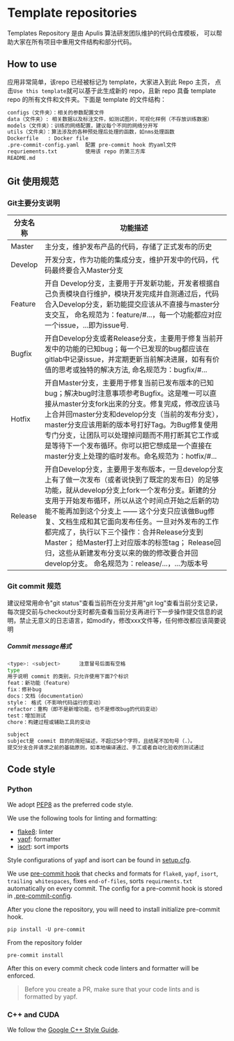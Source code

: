 # Template repositories 

Templates Repository 是由 Apulis 算法研发团队维护的代码仓库模板， 可以帮助大家在所有项目中重用文件结构和部分代码。

## How to use
应用非常简单，该repo 已经被标记为 template，大家进入到此 Repo 主页， 点击`Use this template`就可以基于此生成新的 repo，且新 repo 具备 template repo 的所有文件和文件夹。下面是 template 的文件结构：
```sh
configs（文件夹）：相关的参数配置文件
data（文件夹）: 相关数据以及标注文件，如测试图片，可视化样例（不存放训练数据）
models（文件夹）：训练的网络配置，建议每个不同的网络分开写
utils（文件夹）：算法涉及的各种预处理后处理的函数，如nms处理函数
Dockerfile   : Docker file
.pre-commit-config.yaml  配置 pre-commit hook 的yaml文件
requriements.txt         使用该 repo 的第三方库
README.md
```

## Git 使用规范

### Git主要分支说明


| 分支名称 |功能描述| 
| ----------- | -------------------------------------------------------------------- | 
|Master | 主分支，维护发布产品的代码，存储了正式发布的历史|
|Develop	|开发分支，作为功能的集成分支，维护开发中的代码，代码最终要合入Master分支|
|Feature   |开自 Develop分支，主要用于开发新功能，开发者根据自己负责模块自行维护，模块开发完成并自测通过后，代码合入Develop分支，新功能提交应该从不直接与master分支交互， 命名规范为：feature/#...，每一个功能都应对应一个issue，...即为issue号. |
| Bugfix	 | 开自Develop分支或者Release分支，主要用于修复当前开发中的功能的已知bug；每一个已发现的bug都应该在gitlab中记录issue，并定期更新当前解决进展，如有有价值的思考或独特的解决方法, 命名规范为：bugfix/#...|
| Hotfix |	开自Master分支，主要用于修复当前已发布版本的已知bug；解决bug时注意事项参考Bugfix。这是唯一可以直接从master分支fork出来的分支。修复完成，修改应该马上合并回master分支和develop分支（当前的发布分支），master分支应该用新的版本号打好Tag。为Bug修复使用专门分支，让团队可以处理掉问题而不用打断其它工作或是等待下一个发布循环。你可以把它想成是一个直接在master分支上处理的临时发布。命名规范为：hotfix/#... |
| Release	| 开自Develop分支，主要用于发布版本，一旦develop分支上有了做一次发布（或者说快到了既定的发布日）的足够功能，就从develop分支上fork一个发布分支。新建的分支用于开始发布循环，所以从这个时间点开始之后新的功能不能再加到这个分支上 —— 这个分支只应该做Bug修复、文档生成和其它面向发布任务。一旦对外发布的工作都完成了，执行以下三个操作：合并Release分支到Master； 给Master打上对应版本的标签tag； Release回归，这些从新建发布分支以来的做的修改要合并回develop分支。 命名规范为：release/...，...为版本号| 


### Git commit 规范

建议经常用命令"git status"查看当前所在分支并用"git log"查看当前分支记录，每次提交前与checkout分支时都先查看当前分支再进行下一步操作提交信息的说明，禁止无意义的日志语言，如modify，修改xxx文件等，任何修改都应该简要说明
##### Commit message格式
```sh
<type>: <subject>      注意冒号后面有空格
type
用于说明 commit 的类别，只允许使用下面7个标识
feat：新功能（feature）
fix：修补bug
docs：文档（documentation）
style： 格式（不影响代码运行的变动）
refactor：重构（即不是新增功能，也不是修改bug的代码变动）
test：增加测试
chore：构建过程或辅助工具的变动

subject
subject是 commit 目的的简短描述，不超过50个字符，且结尾不加句号（.）。
提交分支合并请求之前的基础原则，如本地编译通过、手工或者自动化验收的测试通过
```

## Code style

### Python
We adopt [PEP8](https://www.python.org/dev/peps/pep-0008/) as the preferred code style.

We use the following tools for linting and formatting:
- [flake8](http://flake8.pycqa.org/en/latest/): linter
- [yapf](https://github.com/google/yapf): formatter
- [isort](https://github.com/timothycrosley/isort): sort imports

Style configurations of yapf and isort can be found in [setup.cfg](../setup.cfg).

We use [pre-commit hook](https://pre-commit.com/) that checks and formats for `flake8`, `yapf`, `isort`, `trailing whitespaces`,
 fixes `end-of-files`, sorts `requirments.txt` automatically on every commit.
The config for a pre-commit hook is stored in [.pre-commit-config](../.pre-commit-config.yaml).

After you clone the repository, you will need to install initialize pre-commit hook.

```
pip install -U pre-commit
```

From the repository folder
```
pre-commit install
```

After this on every commit check code linters and formatter will be enforced.


>Before you create a PR, make sure that your code lints and is formatted by yapf.

### C++ and CUDA
We follow the [Google C++ Style Guide](https://google.github.io/styleguide/cppguide.html).
